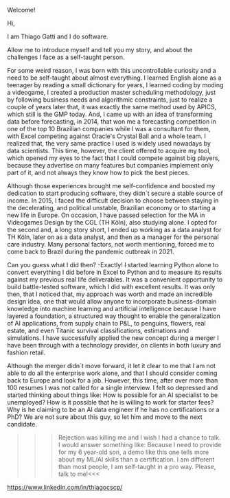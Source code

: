 Welcome!

Hi,

I am Thiago Gatti and I do software.

Allow me to introduce myself and tell you my story, and about the challenges I face as a self-taught person.

For some weird reason, I was born with this uncontrollable curiosity and a need to be self-taught about almost everything. I learned English alone as a teenager by reading a small dictionary for years, I learned coding by moding a videogame, I created a production master scheduling methodology, just by following business needs and algorithmic constraints, just to realize a couple of years later that, it was exactly the same method used by APICS, which still is the GMP today. And, I came up with an idea of transforming data before forecasting, in 2014, that won me a forecasting competition in one of the top 10 Brazilian companies while I was a consultant for them, with Excel competing against Oracle's Crystal Ball and a whole team. I realized that, the very same practice I used is widely used nowadays by data scientists. This time, however, the client offered to acquire my tool, which opened my eyes to the fact that I could compete against big players, because they advertise on many features but companies implement only part of it, and not always they know how to pick the best pieces.

Although those experiences brought me self-confidence and boosted my dedication to start producing software, they didn´t secure a stable source of income. In 2015, I faced the difficult decision to choose between staying in the decelerating, and political unstable, Brazilian economy or to starting a new life in Europe. On occasion, I have passed selection for the MA in Videogames Design by the CGL (TH Köln), also studying alone. I opted for the second and, a long story short, I ended up working as a data analyst for TH Köln, later on as a data analyst, and then as a manager for the personal care industry. Many personal factors, not worth mentioning, forced me to come back to Brazil during the pandemic outbreak in 2021.

Can you guess what I did then? -Exactly! I started learning Python alone to convert everything I did before in Excel to Python and to measure its results against my previous real life deliverables. It was a convenient opportunity to build battle-tested software, which I did with excellent results. It was only then, that I noticed that, my approach was worth and made an incredible design idea, one that would allow anyone to incorporate business-domain knowledge into machine learning and artificial intelligence because I have layered a foundation, a structured way thought to enable the generalization of AI applications, from supply chain to P&L, to penguins, flowers, real estate, and even Titanic survival classifications, estimations and simulations. I have successfully applied the new concept during a merger I have been through with a technology provider, on clients in both luxury and fashion retail.

Although the merger didn´t move forward, it let it clear to me that I am not able to do all the enterprise work alone, and that I should consider coming back to Europe and look for a job. However, this time, after over more than 100 resumes I was not called for a single interview. I felt so depressed and started thinking about things like: How is possible for an AI specialist to be unemployed? How is it possible that he is willing to work for starter fees? Why is he claiming to be an AI data engineer if he has no certifications or a PhD? We are not sure about this guy, so let him and move to the next candidate. 

>>> Rejection was killing me and I wish I had a chance to talk. I would answer something like: Because I need to provide for my 6 year-old son, a demo like this one tells more about my ML/AI skills than a certification. I am different than most people, I am self-taught in a pro way. Please, talk to me!<<<

https://www.linkedin.com/in/thiagocscp/
